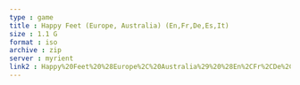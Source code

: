 ```yaml
---
type : game
title : Happy Feet (Europe, Australia) (En,Fr,De,Es,It)
size : 1.1 G
format : iso
archive : zip
server : myrient
link2 : Happy%20Feet%20%28Europe%2C%20Australia%29%20%28En%2CFr%2CDe%2CEs%2CIt%29
---
```

